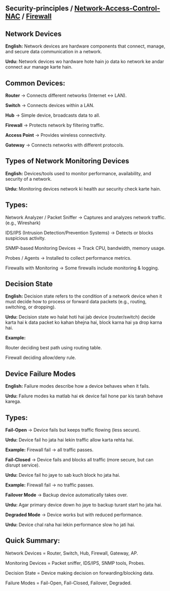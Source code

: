 ## Security-principles / **[Network-Access-Control-NAC](https://github.com/sherazi1214/Network-Access-Control-NAC-/blob/main/README.md)** / **[Firewall](https://github.com/sherazi1214/Firewall-/blob/main/README.md)**

## Network Devices

**English:** Network devices are hardware components that connect, manage, and secure data communication in a network.

**Urdu:** Network devices wo hardware hote hain jo data ko network ke andar connect aur manage karte hain.

## Common Devices:

**Router** → Connects different networks (Internet ↔ LAN).

**Switch** → Connects devices within a LAN.

**Hub** → Simple device, broadcasts data to all.

**Firewall** → Protects network by filtering traffic.

**Access Point** → Provides wireless connectivity.

**Gateway** → Connects networks with different protocols.

## Types of Network Monitoring Devices

**English:** Devices/tools used to monitor performance, availability, and security of a network.

**Urdu:** Monitoring devices network ki health aur security check karte hain.

## Types:

Network Analyzer / Packet Sniffer → Captures and analyzes network traffic. (e.g., Wireshark)

IDS/IPS (Intrusion Detection/Prevention Systems) → Detects or blocks suspicious activity.

SNMP-based Monitoring Devices → Track CPU, bandwidth, memory usage.

Probes / Agents → Installed to collect performance metrics.

Firewalls with Monitoring → Some firewalls include monitoring & logging.

## Decision State

**English:** Decision state refers to the condition of a network device when it must decide how to process or forward data packets (e.g., routing, switching, or dropping).

**Urdu:** Decision state wo halat hoti hai jab device (router/switch) decide karta hai k data packet ko kahan bhejna hai, block karna hai ya drop karna hai.

**Example:**

Router deciding best path using routing table.

Firewall deciding allow/deny rule.

## Device Failure Modes

**English:** Failure modes describe how a device behaves when it fails.

**Urdu:** Failure modes ka matlab hai ek device fail hone par kis tarah behave karega.

## Types:

**Fail-Open** → Device fails but keeps traffic flowing (less secure).

**Urdu:** Device fail ho jata hai lekin traffic allow karta rehta hai.

**Example:** Firewall fail → all traffic passes.

**Fail-Closed** → Device fails and blocks all traffic (more secure, but can disrupt service).

**Urdu:** Device fail ho jaye to sab kuch block ho jata hai.

**Example:** Firewall fail → no traffic passes.

**Failover Mode** → Backup device automatically takes over.

**Urdu:** Agar primary device down ho jaye to backup turant start ho jata hai.

**Degraded Mode** → Device works but with reduced performance.

**Urdu:** Device chal raha hai lekin performance slow ho jati hai.

## Quick Summary:

Network Devices = Router, Switch, Hub, Firewall, Gateway, AP.

Monitoring Devices = Packet sniffer, IDS/IPS, SNMP tools, Probes.

Decision State = Device making decision on forwarding/blocking data.

Failure Modes = Fail-Open, Fail-Closed, Failover, Degraded.
